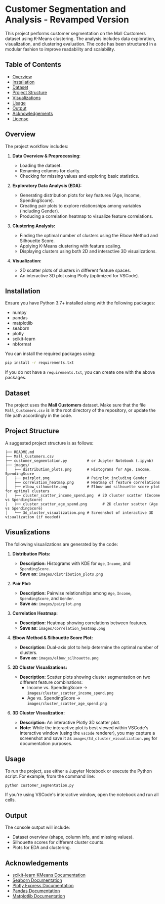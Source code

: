 # Customer Segmentation and Analysis - Revamped Version

This project performs customer segmentation on the Mall Customers dataset using K-Means clustering. The analysis includes data exploration, visualization, and clustering evaluation. The code has been structured in a modular fashion to improve readability and scalability.

## Table of Contents

- [Overview](#overview)
- [Installation](#installation)
- [Dataset](#dataset)
- [Project Structure](#project-structure)
- [Visualizations](#visualizations)
- [Usage](#usage)
- [Output](#output)
- [Acknowledgements](#acknowledgements)
- [License](#license)

## Overview

The project workflow includes:

1. **Data Overview & Preprocessing:**  
   - Loading the dataset.
   - Renaming columns for clarity.
   - Checking for missing values and exploring basic statistics.

2. **Exploratory Data Analysis (EDA):**  
   - Generating distribution plots for key features (Age, Income, SpendingScore).
   - Creating pair plots to explore relationships among variables (including Gender).
   - Producing a correlation heatmap to visualize feature correlations.

3. **Clustering Analysis:**  
   - Finding the optimal number of clusters using the Elbow Method and Silhouette Score.
   - Applying K-Means clustering with feature scaling.
   - Displaying clusters using both 2D and interactive 3D visualizations.

4. **Visualization:**  
   - 2D scatter plots of clusters in different feature spaces.
   - An interactive 3D plot using Plotly (optimized for VSCode).

## Installation

Ensure you have Python 3.7+ installed along with the following packages:

- numpy
- pandas
- matplotlib
- seaborn
- plotly
- scikit-learn
- nbformat

You can install the required packages using:

```bash
pip install -r requirements.txt
```

If you do not have a `requirements.txt`, you can create one with the above packages.

## Dataset

The project uses the **Mall Customers** dataset. Make sure that the file `Mall_Customers.csv` is in the root directory of the repository, or update the file path accordingly in the code.

## Project Structure

A suggested project structure is as follows:

```
├── README.md
├── Mall_Customers.csv
├── customer_segmentation.py         # or Jupyter Notebook (.ipynb)
├── images/
│   ├── distribution_plots.png       # Histograms for Age, Income, SpendingScore
│   ├── pairplot.png                 # Pairplot including Gender
│   ├── correlation_heatmap.png      # Heatmap of feature correlations
│   ├── elbow_silhouette.png         # Elbow and silhouette score plot for optimal clusters
│   ├── cluster_scatter_income_spend.png  # 2D cluster scatter (Income vs SpendingScore)
│   ├── cluster_scatter_age_spend.png       # 2D cluster scatter (Age vs SpendingScore)
│   └── 3d_cluster_visualization.png # Screenshot of interactive 3D visualization (if needed)
```

## Visualizations

The following visualizations are generated by the code:

1. **Distribution Plots:**  
   - **Description:** Histograms with KDE for `Age`, `Income`, and `SpendingScore`.  
   - **Save as:** `images/distribution_plots.png`

2. **Pair Plot:**  
   - **Description:** Pairwise relationships among `Age`, `Income`, `SpendingScore`, and `Gender`.  
   - **Save as:** `images/pairplot.png`

3. **Correlation Heatmap:**  
   - **Description:** Heatmap showing correlations between features.  
   - **Save as:** `images/correlation_heatmap.png`

4. **Elbow Method & Silhouette Score Plot:**  
   - **Description:** Dual-axis plot to help determine the optimal number of clusters.  
   - **Save as:** `images/elbow_silhouette.png`

5. **2D Cluster Visualizations:**  
   - **Description:** Scatter plots showing cluster segmentation on two different feature combinations:
     - Income vs. SpendingScore → `images/cluster_scatter_income_spend.png`
     - Age vs. SpendingScore → `images/cluster_scatter_age_spend.png`

6. **3D Cluster Visualization:**  
   - **Description:** An interactive Plotly 3D scatter plot.  
   - **Note:** While the interactive plot is best viewed within VSCode's interactive window (using the `vscode` renderer), you may capture a screenshot and save it as `images/3d_cluster_visualization.png` for documentation purposes.

## Usage

To run the project, use either a Jupyter Notebook or execute the Python script. For example, from the command line:

```bash
python customer_segmentation.py
```

If you're using VSCode's interactive window, open the notebook and run all cells.

## Output

The console output will include:
- Dataset overview (shape, column info, and missing values).
- Silhouette scores for different cluster counts.
- Plots for EDA and clustering.

## Acknowledgements

- [scikit-learn KMeans Documentation](https://scikit-learn.org/stable/modules/generated/sklearn.cluster.KMeans.html)
- [Seaborn Documentation](https://seaborn.pydata.org/)
- [Plotly Express Documentation](https://plotly.com/python/plotly-express/)
- [Pandas Documentation](https://pandas.pydata.org/)
- [Matplotlib Documentation](https://matplotlib.org/)
